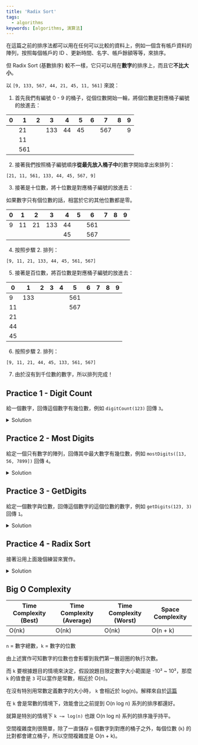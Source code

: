 ```yaml
---
title: 'Radix Sort'
tags:
  - algorithms
keywords: [algorithms, 演算法]
---
```


在這篇之前的排序法都可以用在任何可以比較的資料上，例如一個含有帳戶資料的陣列，按照每個帳戶的 ID 、更新時間、名字、帳戶餘額等等，來排序。

但 Radix Sort (基數排序) 較不一樣，它只可以用在**數字**的排序上，而且它**不比大小**。

以 `[9, 133, 567, 44, 21, 45, 11, 561]` 來說：

1. 首先我們有編號 0 - 9 的桶子，從個位數開始一輪，將個位數是對應桶子編號的放進去：

|  0  |  1  |  2  |  3  |  4  |  5  |  6  |  7  |  8  |  9  |
|---|---|---|---|---|---|---|---|---|---|
|   |  21  |   |  133  |  44  |  45  |   |  567  |   |  9  |
|   |  11  |   |   |   |   |   |   |   |   |
|   |  561  |   |   |   |   |   |   |   |   |

2. 接著我們按照桶子編號順序**從最先放入桶子中**的數字開始拿出來排列：

`[21, 11, 561, 133, 44, 45, 567, 9]`

3. 接著是十位數，將十位數是對應桶子編號的放進去：

如果數字只有個位數的話，相當於它的其他位數都是零。

|  0  |  1  |  2  |  3  |  4  |  5  |  6  |  7  |  8  |  9  |
|---|---|---|---|---|---|---|---|---|---|
|  9  |  11  |  21  |  133  |  44  |    |  561  |    |    |    |
|    |    |    |    |  45  |    |  567  |    |    |    |

4. 按照步驟 2. 排列：

`[9, 11, 21, 133, 44, 45, 561, 567]`

5. 接著是百位數，將百位數是對應桶子編號的放進去：

|  0  |  1  |  2  |  3  |  4  |  5  |  6  |  7  |  8  |  9  |
|---|---|---|---|---|---|---|---|---|---|
|  9  |  133  |    |    |    |  561  |    |    |    |    |
|  11  |    |    |    |    |  567  |    |    |    |    |
|  21  |    |    |    |    |    |    |    |    |    |
|  44  |    |    |    |    |    |    |    |    |    |
|  45  |    |    |    |    |    |    |    |    |    |

6. 按照步驟 2. 排列：

`[9, 11, 21, 44, 45, 133, 561, 567]`

7. 由於沒有到千位數的數字，所以排列完成！

## Practice 1 - Digit Count

給一個數字，回傳這個數字有幾位數，例如 `digitCount(123)` 回傳 `3`。

<details>
  <summary>Solution</summary>

  ```js
  function digitCount(n) {
    return String(n).length;
  }
  ```

  或者是

  ```js
  function digitCount(n) {
    if (num === 0) return 1;
    return Math.floor(Math.log10(Math.abs(num))) + 1;
    // 由於 Math.log10(0) 的情況會是 -Infinity，所以要額外做判斷。
  }
  ```

</details>

## Practice 2 - Most Digits

給定一個只有數字的陣列，回傳其中最大數字有幾位數，例如 `mostDigits([13, 56, 7899])` 回傳 `4`。

<details>
  <summary>Solution</summary>

  ```js
  function mostDigits(arr) {
    let max = 0;
    for (let i = 0; i < arr.length; i++) {
      if (String(arr[i]).length > max) {
        max = String(arr[i]).length;
      }
    }
    return max;
  }
  ```

</details>

## Practice 3 - GetDigits

給定一個數字與位數，回傳這個數字的這個位數的數字，例如 `getDigits(123, 3)` 回傳 `1`。

<details>
  <summary>Solution</summary>

  ```js
  function getDigits(num, digit) {
    return Math.floor(Math.abs(num) / Math.pow(10, digit - 1)) % 10;
  }
  ```

</details>

## Practice 4 - Radix Sort

接著沿用上面幾個練習來實作。

<details>
  <summary>Solution</summary>

  ```js
  function radixSort(arr) {
    const maxDigit = mostDigits(arr);
    for (let k = 1; k <= maxDigit; k++) {
      const digitSlots = Array(10).fill().map(() => []);
      // 或是 Array.from({ length: 10 }, () => []);
      for (let i = 0; i < arr2.length; i++) {
        digitSlots[getDigits(arr2[i], k)].push(arr2[i]);
      }
      arr = digitSlots.flat();
      // 或是 arr = [].concat(...digitSlots);
    }
    return arr2;
  }
  ```

</details>

## Big O Complexity

| Time Complexity (Best) | Time Complexity (Average) | Time Complexity (Worst) | Space Complexity |
|---|---|---|---|
| O(nk) | O(nk) | O(nk) | O(n + k) |

`n` = 數字總數，`k` = 數字的位數

由上述實作可知數字的位數也會影響到我們第一層迴圈的執行次數。

而 `k` 要根據題目的情境來決定，假設說題目限定數字大小範圍是 -10² ~ 10²，那麼 `k` 的值會是 `3` 可以當作是常數，相近於 O(n)。

在沒有特別用常數定義數字的大小時， `k` 會相近於 log(n)。解釋來自於[這篇](https://stackoverflow.com/questions/48451734/radix-sort-on-log-n-efficiency)

在 `k` 會是常數的情境下，效能會比之前提到 O(n log n) 系列的排序都還好。

就算是特別的情境下 `k ~= log(n)` 也跟 O(n log n) 系列的排序幾乎持平。

空間複雜度則很簡單，除了一直儲存 `n` 個數字到對應的桶子之外，每個位數 (`k`) 的比對都會建立桶子，所以空間複雜度是 O(n + k)。
